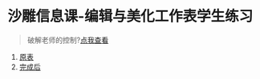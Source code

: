 # 沙雕信息课-编辑与美化工作表学生练习

> 破解老师的控制?[点我查看](https://github.com/chenmy1903/student3)

1. [原表](https://link.nutscity.tk/shadiao/bjymhgzbxxlx.xlsx)
2. [完成后](https://link.nutscity.tk/shadiao/bjymhgzbxxlx-done.xlsx)
